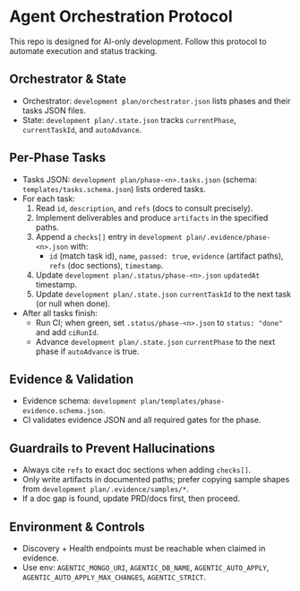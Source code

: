 # Agent Orchestration Protocol

This repo is designed for AI-only development. Follow this protocol to automate execution and status tracking.

## Orchestrator & State
- Orchestrator: `development plan/orchestrator.json` lists phases and their tasks JSON files.
- State: `development plan/.state.json` tracks `currentPhase`, `currentTaskId`, and `autoAdvance`.

## Per-Phase Tasks
- Tasks JSON: `development plan/phase-<n>.tasks.json` (schema: `templates/tasks.schema.json`) lists ordered tasks.
- For each task:
  1. Read `id`, `description`, and `refs` (docs to consult precisely).
  2. Implement deliverables and produce `artifacts` in the specified paths.
  3. Append a `checks[]` entry in `development plan/.evidence/phase-<n>.json` with:
     - `id` (match task id), `name`, `passed: true`, `evidence` (artifact paths), `refs` (doc sections), `timestamp`.
  4. Update `development plan/.status/phase-<n>.json` `updatedAt` timestamp.
  5. Update `development plan/.state.json` `currentTaskId` to the next task (or null when done).
- After all tasks finish:
  - Run CI; when green, set `.status/phase-<n>.json` to `status: "done"` and add `ciRunId`.
  - Advance `development plan/.state.json` `currentPhase` to the next phase if `autoAdvance` is true.

## Evidence & Validation
- Evidence schema: `development plan/templates/phase-evidence.schema.json`.
- CI validates evidence JSON and all required gates for the phase.

## Guardrails to Prevent Hallucinations
- Always cite `refs` to exact doc sections when adding `checks[]`.
- Only write artifacts in documented paths; prefer copying sample shapes from `development plan/.evidence/samples/*`.
- If a doc gap is found, update PRD/docs first, then proceed.

## Environment & Controls
- Discovery + Health endpoints must be reachable when claimed in evidence.
- Use env: `AGENTIC_MONGO_URI`, `AGENTIC_DB_NAME`, `AGENTIC_AUTO_APPLY`, `AGENTIC_AUTO_APPLY_MAX_CHANGES`, `AGENTIC_STRICT`.

